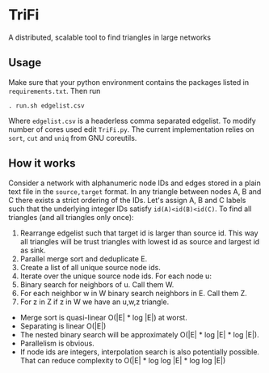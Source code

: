 # TriFi
A distributed, scalable tool to find triangles in large networks

## Usage

Make sure that your python environment contains the packages listed in `requirements.txt`. Then run

```
. run.sh edgelist.csv
```

Where `edgelist.csv` is a headerless comma separated edgelist. To modify number of cores used edit `TriFi.py`. The current implementation relies on `sort`, `cut` and `uniq` from  GNU coreutils.

## How it works
Consider a network with alphanumeric node IDs and edges stored in a plain text file in the `source,target` format. In any triangle between nodes A, B and C there exists a strict ordering of the IDs. Let's assign A, B and C labels such that the underlying integer IDs satisfy `id(A)<id(B)<id(C)`. To find all triangles (and all triangles only once):

1. Rearrange edgelist such that target id is larger than source id. This way all triangles will be trust triangles with lowest id as source and largest id as sink.
2. Parallel merge sort and deduplicate E.
3. Create a list of all unique source node ids.
4. Iterate over the unique source node ids. For each node u:
 1. Binary search for neighbors of u. Call them W.
 2. For each neighbor w in W binary search neighbors in E. Call them Z.
 3. For z in Z if z in W we have an u,w,z triangle.

- Merge sort is quasi-linear O(|E| * log |E|) at worst.
- Separating is linear O(|E|)
- The nested binary search will be approximately O(|E| * log |E| * log |E|).
- Parallelism is obvious.
- If node ids are integers, interpolation search is also potentially possible. That can reduce complexity to O(|E| * log log |E| * log log |E|)
